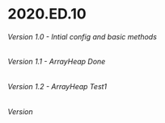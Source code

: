 # 2020.ED.10

###### Version 1.0 - Intial config and basic methods
###### Version 1.1 - ArrayHeap Done
###### Version 1.2 - ArrayHeap Test1
###### Version 
